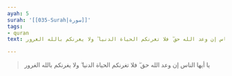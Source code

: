 ```yaml
---
ayah: 5
surah: '[[035-Surah|سورة]]'
tags:
- quran
text: يا أيها الناس إن وعد الله حق ۖ فلا تغرنكم الحياة الدنيا ۖ ولا يغرنكم بالله الغرور

---
```

> يا أيها الناس إن وعد الله حق ۖ فلا تغرنكم الحياة الدنيا ۖ ولا يغرنكم بالله الغرور
